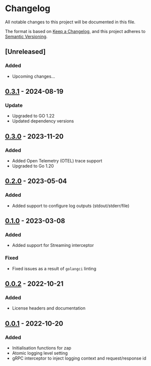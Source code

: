 # Changelog

All notable changes to this project will be documented in this file.

The format is based on [Keep a Changelog](https://keepachangelog.com/en/1.0.0/),
and this project adheres to [Semantic Versioning](https://semver.org/spec/v2.0.0.html).

## [Unreleased]
### Added
- Upcoming changes...

## [0.3.1] - 2024-08-19
### Update
- Upgraded to GO 1.22
- Updated dependency versions

## [0.3.0] - 2023-11-20
### Added
- Added Open Telemetry (OTEL) trace support
- Upgraded to Go 1.20

## [0.2.0] - 2023-05-04
### Added
- Added support to configure log outputs (stdout/stderr/file)

## [0.1.0] - 2023-03-08
### Added
- Added support for Streaming interceptor
### Fixed
- Fixed issues as a result of `golangci` linting

## [0.0.2] - 2022-10-21
### Added
- License headers and documentation

## [0.0.1] - 2022-10-20
### Added
- Initialisation functions for zap
- Atomic logging level setting
- gRPC interceptor to inject logging context and request/response id

[0.0.1]: https://github.com/scanoss/zap-logging-helper/compare/v0.0.0...v0.0.1
[0.0.2]: https://github.com/scanoss/zap-logging-helper/compare/v0.0.1...v0.0.2
[0.1.0]: https://github.com/scanoss/zap-logging-helper/compare/v0.0.2...v0.1.0
[0.2.0]: https://github.com/scanoss/zap-logging-helper/compare/v0.1.0...v0.2.0
[0.3.0]: https://github.com/scanoss/zap-logging-helper/compare/v0.2.0...v0.3.0
[0.3.1]: https://github.com/scanoss/zap-logging-helper/compare/v0.3.0...v0.3.1
